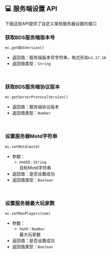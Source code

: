 ## 💻 服务端设置 API

下面这些API提供了自定义某些服务器设置的接口

### 获取BDS服务端版本号

`mc.getBDSVersion()`

- 返回值：服务端版本号字符串，格式形如`v1.17.10`
- 返回值类型：`String`

<br>

### 获取BDS服务端协议版本

`mc.getServerProtocolVersion()`

- 返回值：服务端协议版本
- 返回值类型：`Number`

<br>

### 设置服务器Motd字符串  

`mc.setMotd(motd)`

- 参数：
  - motd : `String`  
    目标Motd字符串  
- 返回值：是否设置成功
- 返回值类型：`Boolean`

<br>

### 设置服务器最大玩家数  

`mc.setMaxPlayers(num)`

- 参数：
  - num : `Number`  
    最大玩家数  
- 返回值：是否设置成功
- 返回值类型：`Boolean`

<br>
